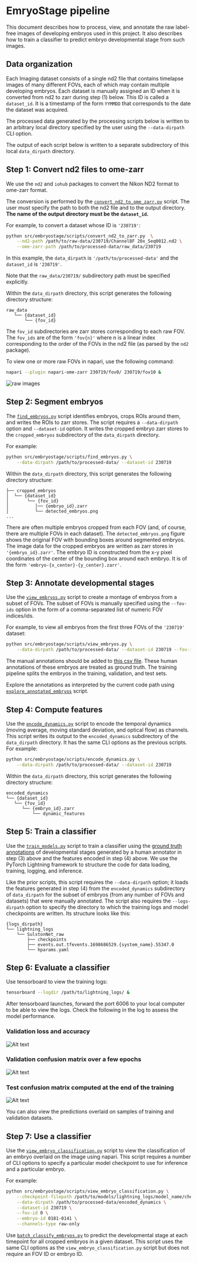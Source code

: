 # EmryoStage pipeline
This document describes how to process, view, and annotate the raw label-free images of developing embryos used in this project. It also describes how to train a classifier to predict embryo developmental stage from such images. 

## Data organization
Each Imaging dataset consists of a single nd2 file that contains timelapse images of many different FOVs, each of which may contain multiple developing embryos. Each dataset is manually assigned an ID when it is converted from nd2 to zarr during step (1) below. This ID is called a `dataset_id`. It is a timestamp of the form `YYMMDD` that corresponds to the date the dataset was acquired. 

The processed data generated by the processing scripts below is written to an arbitrary local directory specified by the user using the `--data-dirpath` CLI option. 

The output of each script below is written to a separate subdirectory of this local `data_dirpath` directory. 

## Step 1: Convert nd2 files to ome-zarr
We use the `nd2` and `iohub` packages to convert the Nikon ND2 format to ome-zarr format. 

The conversion is performed by the [`convert_nd2_to_ome_zarr.py`](../src/embryostage/scripts/convert_nd2_to_ome_zarr.py) script. The user must specify the path to both the nd2 file and to the output directory. __The name of the output directory must be the `dataset_id`.__

For example, to convert a dataset whose ID is `'230719'`:
```sh
python src/embryostage/scripts/convert_nd2_to_zarr.py  \
    --nd2-path /path/to/raw-data/230719/ChannelBF 20x_Seq0012.nd2 \
    --ome-zarr-path /path/to/processed-data/raw_data/230719
```
In this example, the `data_dirpath` is `'/path/to/processed-data'` and the `dataset_id` is `'230719'`.

Note that the `raw_data/230719/` subdirectory path must be specified explicitly. 

Within the `data_dirpath` directory, this script generates the following directory structure:
```
raw_data
   └── {dataset_id}
	   └── {fov_id}
```
The `fov_id` subdirectories are zarr stores corresponding to each raw FOV. The `fov_ids` are of the form `'fov{n}'` where n is a linear index corresponding to the order of the FOVs in the nd2 file (as parsed by the `nd2` package). 

To view one or more raw FOVs in napari, use the following command:
```sh
napari --plugin napari-ome-zarr 230719/fov0/ 230719/fov10 &
```
![raw images](fovs_raw.png)


## Step 2: Segment embryos
The [`find_embryos.py`](../src/embryostage/scripts/find_embryos.py) script identifies embryos, crops ROIs around them, and writes the ROIs to zarr stores. The script requires a `--data-dirpath` option and `--dataset-id` option. It writes the cropped embryo zarr stores to the `cropped_embryos` subdirectory of the `data_dirpath` directory. 

For example:
```sh
python src/embryostage/scripts/find_embryos.py \
    --data-dirpath /path/to/processed-data/ --dataset-id 230719
```

Within the `data_dirpath` directory, this script generates the following directory structure:
```
├── cropped_embryos
│  └── {dataset_id}
│  		└── {fov_id}
│          │── {embryo_id}.zarr
│          └── detected_embryos.png
...
```
There are often multiple embryos cropped from each FOV (and, of course, there are multiple FOVs in each dataset). The `detected_embryos.png` figure shows the original FOV with bounding boxes around segmented embryos. The image data for the cropped embryos are written as zarr stores in `'{embryo_id}.zarr'`. The embryo ID is constructed from the x-y pixel coordinates of the center of the bounding box around each embryo. It is of the form `'embryo-{x_center}-{y_center}.zarr'`. 


## Step 3: Annotate developmental stages
Use the [`view_embryos.py`](../src/embryostage/scripts/view_embryos.py) script to create a montage of embryos from a subset of FOVs. The subset of FOVs is manually specified using the `--fov-ids` option in the form of a comma-separated list of numeric FOV indices/ids. 

For example, to view all embryos from the first three FOVs of the `'230719'` dataset:
```sh
python src/embryostage/scripts/view_embryos.py \
    --data-dirpath /path/to/processed-data/ --dataset-id 230719 --fov-ids 0,1,2
```

The manual annotations should be added to [this csv file](../ground_truth/embryo_developmental_stage.csv). These human annotations of these embryos are treated as ground truth. The training pipeline splits the embryos in the training, validation, and test sets.

Explore the annotations as interpreted by the current code path using [`explore_annotated_embryos`](../src/embryostage/scripts/explore_annotated_embryos.py) script.


## Step 4: Compute features
Use the [`encode_dynamics.py`](../src/embryostage/scripts/encode_dynamics.py) script to encode the temporal dynamics (moving average, moving standard deviation, and optical flow) as channels. This script writes its output to the `encoded_dynamics` subdirectory of the `data_dirpath` directory. It has the same CLI options as the previous scripts. For example:
```sh
python src/embryostage/scripts/encode_dynamics.py \
    --data-dirpath /path/to/processed-data/ --dataset-id 230719
```

Within the `data_dirpath` directory, this script generates the following directory structure:
```
encoded_dynamics
└── {dataset_id}
   └── {fov_id}
      └── {embryo_id}.zarr
          └── dynamic_features
```

## Step 5: Train a classifier
Use the [`train_models.py`](../src/embryostage/scripts/train_models.py) script to train a classifier using the [ground truth annotations](../ground_truth/embryo_developmental_stage.csv) of developmental stages generated by a human annotator in step (3) above and the features encoded in step (4) above. We use the PyTorch Lightning framework to structure the code for data loading, training, logging, and inference.

Like the prior scripts, this script requires the `--data-dirpath` option; it loads the features generated in step (4) from the `encoded_dynamics` subdirectory of `data_dirpath` for the subset of embryos (from any number of FOVs and datasets) that were manually annotated. The script also requires the `--logs-dirpath` option to specify the directory to which the training logs and model checkpoints are written. Its structure looks like this:
```
{logs_dirpath}
└── lightning_logs
    └── SulstonNet_raw
        ├── checkpoints
        ├── events.out.tfevents.1698686529.{system_name}.55347.0
        └── hparams.yaml
```

## Step 6: Evaluate a classifier
Use tensorboard to view the training logs:
```sh
tensorboard --logdir /path/to/lightning_logs/ &
```
After tensorboard launches, forward the port 6006 to your local computer to be able to view the logs. Check the following in the log to assess the model performance. 

### Validation loss and accuracy
![Alt text](tensorboard_validation.png)

### Validation confusion matrix over a few epochs
![Alt text](tensorboard_validation_confusion.png)

### Test confusion matrix computed at the end of the training
![Alt text](tensorboard_test_confusion.png)

You can also view the predictions overlaid on samples of training and validation datasets. 


## Step 7: Use a classifier
Use the [`view_embryo_classification.py`](../src/embryostage/scripts/view_embryo_classification.py) script to view the classification of an embryo overlaid on the image using napari. This script requires a number of CLI options to specify a particular model checkpoint to use for inference and a particular embryo. 

For example:
```sh
python src/embryostage/scripts/view_embryo_classification.py \
    --checkpoint-filepath /path/to/models/lightning_logs/model_name/checkpoints/checkpoint-epoch=17-val_loss=0.12.ckpt \
    --data-dirpath /path/to/processed-data/encoded_dynamics \
    --dataset-id 230719 \
    --fov-id 0 \
    --embryo-id 0181-0141 \
    --channels-type raw-only
```

Use [`batch_classify_embryos.py`](../src/embryostage/scripts/batch_classify_embryos.py) to predict the developmental stage at each timepoint for all cropped embryos in a given dataset. This script uses the same CLI options as the `view_embryo_classification.py` script but does not require an FOV ID or embryo ID. 

